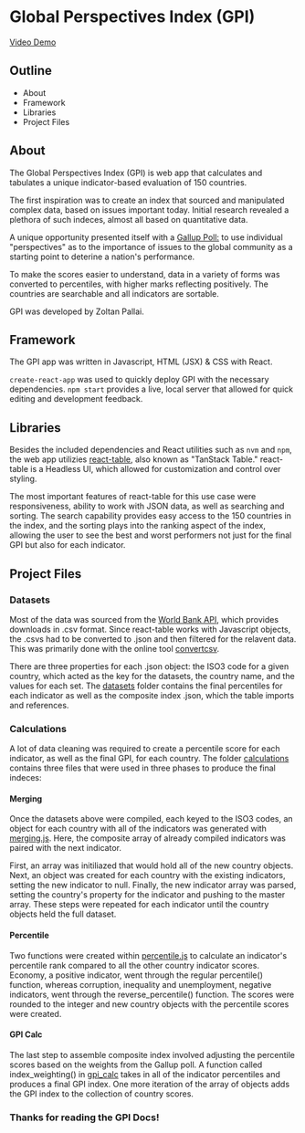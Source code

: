 # Global Perspectives Index (GPI)
[Video Demo](https://youtu.be/Gqyl3O0oQXc)

## Outline
- About
- Framework
- Libraries
- Project Files

## About

The Global Perspectives Index (GPI) is web app that calculates and tabulates a unique indicator-based evaluation of 150 countries.

The first inspiration was to create an index that sourced and manipulated complex data, based on issues important today. Initial research revealed a plethora of such indeces, almost all based on quantitative data. 

A unique opportunity presented itself with a [Gallup Poll:](https://www.gallup-international.bg/en/32507/corruption-tops-the-list-as-the-worlds-most-important-problem-according-to-win-gallup-internationals-annual-poll/) to use individual "perspectives" as to the importance of issues to the global community as a starting point to deterine a nation's performance. 

To make the scores easier to understand, data in a variety of forms was converted to percentiles, with higher marks reflecting positively. The countries are searchable and all indicators are sortable.

GPI was developed by Zoltan Pallai.

## Framework

The GPI app was written in Javascript, HTML (JSX) & CSS with React.

`create-react-app` was used to quickly deploy GPI with the necessary dependencies. `npm start` provides a live, local server that allowed for quick editing and development feedback. 

## Libraries 

Besides the included dependencies and React utilities such as `nvm` and `npm`, the web app utilizies [react-table](https://tanstack.com/table/v8), also known as "TanStack Table." react-table is a Headless UI, which allowed for customization and control over styling. 

The most important features of react-table for this use case were responsiveness, ability to work with JSON data, as well as searching and sorting. The search capability provides easy access to the 150 countries in the index, and the sorting plays into the ranking aspect of the index, allowing the user to see the best and worst performers not just for the final GPI but also for each indicator. 

## Project Files

### Datasets

Most of the data was sourced from the [World Bank API](https://data.worldbank.org), which provides downloads in .csv format. Since react-table works with Javascript objects, the .csvs had to be converted to .json and then filtered for the relavent data. This was primarily done with the online tool [convertcsv](https://www.convertcsv.com/csv-to-json.htm). 

There are three properties for each .json object: the ISO3 code for a given country, which acted as the key for the datasets, the country name, and the values for each set. The [datasets](./src/datasets/) folder contains the final percentiles for each indicator as well as the composite index .json, which the table imports and references. 

### Calculations 

A lot of data cleaning was required to create a percentile score for each indicator, as well as the final GPI, for each country. The folder [calculations](./src/calculations/) contains three files that were used in three phases to produce the final indeces:

#### Merging

Once the datasets above were compiled, each keyed to the ISO3 codes, an object for each country with all of the indicators was generated with [merging.js](./src/calculations/merging.js). Here, the composite array of already compiled indicators was paired with the next indicator. 

First, an array was initiliazed that would hold all of the new country objects. Next, an object was created for each country with the existing indicators, setting the new indicator to null. Finally, the new indicator array was parsed, setting the country's property for the indicator and pushing to the master array. These steps were repeated for each indicator until the country objects held the full dataset. 

#### Percentile

Two functions were created within [percentile.js](./src/calculations/percentile.js) to calculate an indicator's percentile rank compared to all the other country indicator scores. Economy, a positive indicator, went through the regular percentile() function, whereas corruption, inequality and unemployment, negative indicators, went through the reverse_percentile() function. The scores were rounded to the integer and new country objects with the percentile scores were created. 

#### GPI Calc

The last step to assemble composite index involved adjusting the percentile scores based on the weights from the Gallup poll. A function called index_weighting() in [gpi_calc](./src/calculations/gpi_calc.js) takes in all of the indicator percentiles and produces a final GPI index. One more iteration of the array of objects adds the GPI index to the collection of country scores.  

### Thanks for reading the GPI Docs!































